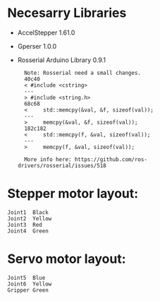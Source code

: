 # Necesarry Libraries

* AccelStepper 1.61.0
* Gperser 1.0.0
* Rosserial Arduino Library 0.9.1

        Note: Rosserial need a small changes.
        40c40
        < #include <cstring>
        ---
        > #include <string.h>
        68c68
        <     std::memcpy(&val, &f, sizeof(val));
        ---
        >     memcpy(&val, &f, sizeof(val));
        182c182
        <     std::memcpy(f, &val, sizeof(val));
        ---
        >     memcpy(f, &val, sizeof(val));

        More info here: https://github.com/ros-drivers/rosserial/issues/518

# Stepper motor layout:
    Joint1  Black
    Joint2  Yellow
    Joint3  Red
    Joint4  Green

# Servo motor layout:
    Joint5  Blue
    Joint6  Yellow
    Gripper Green
